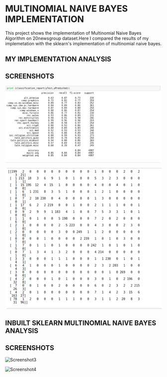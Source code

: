 # MULTINOMIAL NAIVE BAYES IMPLEMENTATION

This project shows the implementation of Multinomial Naive Bayes Algorithm on 20newsgroup dataset.Here I compared the results of my implemetation with the sklearn's implementation of multinomial naive bayes.

## MY IMPLEMENTATION ANALYSIS

## SCREENSHOTS

![Screenshot1](screenshots/my_implementation_classification_report.png)

![Screenshot2](screenshots/my_implementation_confusion_matrix.png)

## INBUILT SKLEARN MULTINOMIAL NAIVE BAYES ANALYSIS

## SCREENSHOTS

![Screenshot3](screenshots/inbuilt_multinomial_naive_bayes_classification_report.png)

![Screenshot4](screenshots/inbuilt_multinomial_naive_bayes_confusion_matrix.png)
